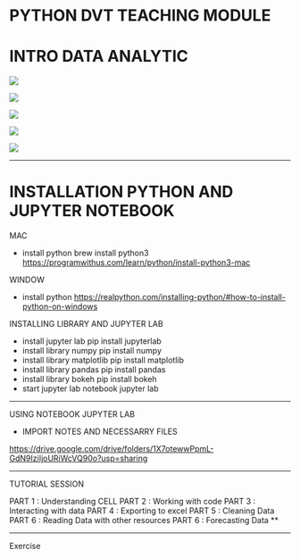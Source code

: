 # PYTHON DVT TEACHING MODULE


# INTRO DATA ANALYTIC


![](https://paper-attachments.dropbox.com/s_8EE8FF4EAB00D1CD7CC060D98DF5130D53DA8225AF87A398BD0F76FB813678C0_1653471942791_Screenshot+2022-05-25+at+5.45.07+PM.png)

![](https://paper-attachments.dropbox.com/s_8EE8FF4EAB00D1CD7CC060D98DF5130D53DA8225AF87A398BD0F76FB813678C0_1653471986402_Screenshot+2022-05-25+at+5.46.22+PM.png)

![](https://paper-attachments.dropbox.com/s_8EE8FF4EAB00D1CD7CC060D98DF5130D53DA8225AF87A398BD0F76FB813678C0_1653472008691_Screenshot+2022-05-25+at+5.46.45+PM.png)

![](https://paper-attachments.dropbox.com/s_8EE8FF4EAB00D1CD7CC060D98DF5130D53DA8225AF87A398BD0F76FB813678C0_1653472079616_Screenshot+2022-05-25+at+5.47.54+PM.png)

![](https://paper-attachments.dropbox.com/s_8EE8FF4EAB00D1CD7CC060D98DF5130D53DA8225AF87A398BD0F76FB813678C0_1653472117416_Screenshot+2022-05-25+at+5.48.32+PM.png)

----------
# INSTALLATION PYTHON AND JUPYTER NOTEBOOK

MAC

- install python
    brew install python3
https://programwithus.com/learn/python/install-python3-mac


WINDOW

- install python
https://realpython.com/installing-python/#how-to-install-python-on-windows


INSTALLING LIBRARY AND JUPYTER LAB

- install jupyter lab
    pip install jupyterlab
- install library numpy 
    pip install numpy
- install library matplotlib
    pip install matplotlib
- install library pandas
    pip install pandas
- install library bokeh
    pip install bokeh
- start jupyter lab notebook
    jupyter lab


----------

USING NOTEBOOK JUPYTER LAB


- IMPORT NOTES AND NECESSARRY FILES

https://drive.google.com/drive/folders/1X7otewwPpmL-GdN9IziIjoURiWcVQ90o?usp=sharing 



----------

TUTORIAL SESSION 

PART 1 : Understanding CELL
PART 2 : Working with code
PART 3 : Interacting with data
PART 4 : Exporting to excel
PART 5 : Cleaning Data
PART 6 : Reading Data with other resources
PART 6 : Forecasting Data **


----------

Exercise

